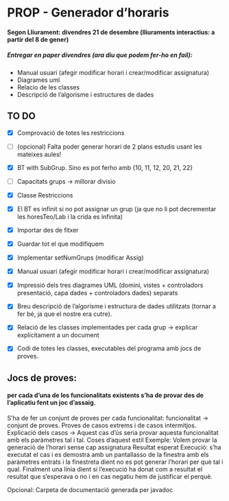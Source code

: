 # PROP - Generador d’horaris

#### Segon Lliurament: divendres 21 de desembre (lliuraments interactius: a partir del 8 de gener)
##### Entregar en paper divendres (ara diu que podem fer-ho en fail):
- Manual usuari (afegir modificar horari i crear/modificar assignatura)
- Diagrames uml
- Relacio de les classes
- Descripció de l’algorisme i estructures de dades

## TO DO
- [x] Comprovació de totes les restriccions
- [ ] \(opcional) Falta poder generar horari de 2 plans estudis usant les mateixes aules!
- [x] BT with SubGrup. Sino es pot ferho amb {10, 11, 12, 20, 21, 22}
- [ ] Capacitats grups -> millorar divisio
- [x] Classe Restriccions 
- [x] El BT es infinit si no pot assignar un grup (ja que no li pot decrementar les horesTeo/Lab i la crida es infinita)
- [x] Importar des de fitxer
- [x] Guardar tot el que modifiquem
- [x] Implementar setNumGrups (modificar Assig)

- [x] Manual usuari (afegir modificar horari i crear/modificar assignatura)
- [x] Impressió dels tres diagrames UML (domini, vistes + controladors presentació, capa dades + controladors dades) separats
- [x] Breu descripció de l’algorisme i estructura de dades utilitzats (tornar a fer bé, ja que el nostre era cutre).
- [x] Relació de les classes implementades per cada grup -> explicar explícitament a un document
- [x] Codi de totes les classes, executables del programa amb jocs de proves.

## Jocs de proves: 
#### per cada d’una de les funcionalitats existents s’ha de provar des de l’aplicatiu fent un joc d’assaig.

S’ha de fer un conjunt de proves per cada funcionalitat: funcionalitat -> conjunt de proves.
Proves de casos extrems i de casos intermitjos.
Explicació dels casos -> Aquest cas d’ús seria provar aquesta funcionalitat amb els paràmetres tal i tal. Coses d’aquest estil
Exemple: Volem provar la generació de l’horari sense cap assignatura
Resultat esperat
Execució: s’ha executat el cas i es demostra amb un pantallasso de la finestra amb els paràmetres entrats i la finestreta dient no es pot generar l’horari per què tal i qual.
Finalment una línia dient si l’execució ha donat com a resultat el resultat que s’esperava o no i en cas negatiu hem de justificar el perquè.

Opcional: Carpeta de documentació generada per javadoc
